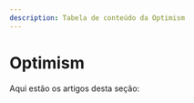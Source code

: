 ```yaml
---
description: Tabela de conteúdo da Optimism
---
```


# Optimism

Aqui estão os artigos desta seção:
